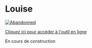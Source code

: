 # Louise

[![Abandonned](https://img.shields.io/badge/Maintenance%20Level-Abandoned-orange.svg)](https://gist.github.com/cheerfulstoic/d107229326a01ff0f333a1d3476e068d)

[Cliquez ici pour accéder à l'outil en ligne](https://alban-peyrat.github.io/Louise/)

En cours de construction 
